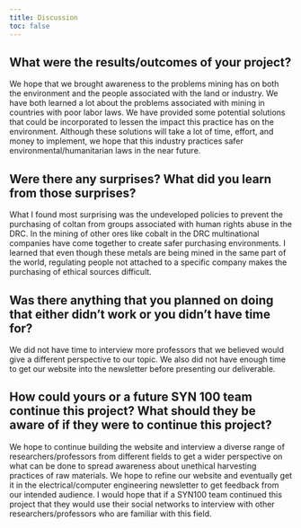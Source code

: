 ```yaml
---
title: Discussion
toc: false
---
```


## What were the results/outcomes of your project? 
We hope that we brought awareness to the problems mining has on both the environment and the people associated with the land or industry. We have both learned a lot about the problems associated with mining in countries with poor labor laws. We have provided some potential solutions that could be incorporated to lessen the impact this practice has on the environment. Although these solutions will take a lot of time, effort, and money to implement, we hope that this industry practices safer environmental/humanitarian laws in the near future.

## Were there any surprises? What did you learn from those surprises? 
What I found most surprising was the undeveloped policies to prevent the purchasing of coltan from groups associated with human rights abuse in the DRC. In the mining of other ores like cobalt in the DRC multinational companies have come together to create safer purchasing environments. I learned that even though these metals are being mined in the same part of the world, regulating people not attached to a specific company makes the purchasing of ethical sources difficult.

## Was there anything that you planned on doing that either didn’t work or you didn’t have time for? 
We did not have time to interview more professors that we believed would give a different perspective to our topic. We also did not have enough time to get our website into the newsletter before presenting our deliverable.

## How could yours or a future SYN 100 team continue this project? What should they be aware of if they were to continue this project? 
We hope to continue building the website and interview a diverse range of researchers/professors from different fields to get a wider perspective on what can be done to spread awareness about unethical harvesting practices of raw materials. We hope to refine our website and eventually get it in the electrical/computer engineering newsletter to get feedback from our intended audience. I would hope that if a SYN100 team continued this project that they would use their social networks to interview with other researchers/professors who are familiar with this field.
